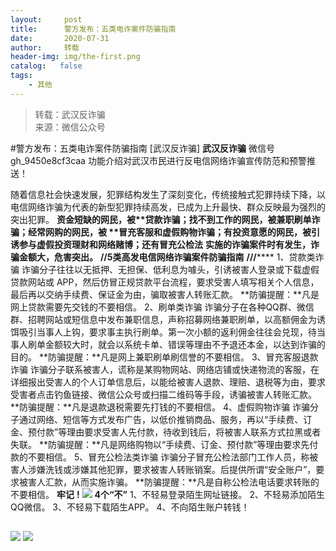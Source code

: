 ```yaml
---
layout:     post
title:      警方发布：五类电诈案件防骗指南
date:       2020-07-31
author:     转载
header-img: img/the-first.png
catalog:   false
tags:
    - 其他
---
```


<blockquote><p>转载：武汉反诈骗<br>
来源：微信公众号</p></blockquote>

#警方发布：五类电诈案件防骗指南
[武汉反诈骗]
**武汉反诈骗**
微信号gh_9450e8cf3caa
功能介绍对武汉市民进行反电信网络诈骗宣传防范和预警推送！

随着信息社会快速发展，犯罪结构发生了深刻变化，传统接触式犯罪持续下降，以电信网络诈骗为代表的新型犯罪持续高发，已成为上升最快、群众反映最为强烈的突出犯罪。
**资金短缺的网民，被****贷款诈骗；****找不到工作的网民，被****兼职刷单诈骗；****经常网购的网民，被**
**冒充客服和虚假购物诈骗；****有投资意愿的网民，被****引诱参与****虚假投资理财和网络赌博；****还有****冒充公检法**
**实施的诈骗案件时有发生，诈骗金额大，危害突出。**
**//5类高发电信网络诈骗案件防骗指南**
**///******
1、贷款类诈骗
诈骗分子往往以无抵押、无担保、低利息为噱头，引诱被害人登录或下载虚假贷款网站或
APP，然后仿冒正规贷款平台流程，要求受害人填写相关个人信息，最后再以交纳手续费、保证金为由，骗取被害人转账汇款。
**防骗提醒：**凡是网上贷款需要先交钱的不要相信。
2、刷单类诈骗
诈骗分子在各种QQ群、微信群、招聘网站或短信息中发布兼职信息，声称招募网络兼职刷单，以高额佣金为诱饵吸引当事人上钩，要求事主执行刷单。第一次小额的返利佣金往往会兑现，待当事人刷单金额较大时，就会以系统卡单、错误等理由不予退还本金，以达到诈骗的目的。
**防骗提醒：**凡是网上兼职刷单刷信誉的不要相信。
3、冒充客服退款诈骗
诈骗分子联系被害人，谎称是某购物网站、网络店铺或快递物流的客服，在详细报出受害人的个人订单信息后，以能给被害人退款、理赔、退税等为由，要求受害者点击钓鱼链接、微信公众号或扫描二维码等手段，诱骗被害人转账汇款。
**防骗提醒：**凡是退款退税需要先打钱的不要相信。
4、虚假购物诈骗
诈骗分子通过网络、短信等方式发布广告，以低价推销商品、服务，再以“手续费、订金、预付款”等理由要求受害人先付款，待收到钱后，将被害人联系方式拉黑或者失联。
**防骗提醒：**凡是网络购物以“手续费、订金、预付款”等理由要求先付款的不要相信。
5、冒充公检法类诈骗
诈骗分子冒充公检法部门工作人员，称被害人涉嫌洗钱或涉嫌其他犯罪，要求被害人转账销案。后提供所谓“安全账户”，要求被害人汇款，从而实施诈骗。
**防骗提醒：**凡是自称公检法电话要求转账的不要相信。
**牢记**
**!**
![]({{site.baseurl}}/postimg/A7sq8BD8oewhWjvyIgqugwicnLib7lrNx67wMpTwjg1kYJbN9ztAE73QOAuvmPKrk1T7dlRjQlOnRgyQDfS5mcP6JjdpTbON0ic.svg)
**4个“不”**
1、不轻易登录陌生网址链接。
2、不轻易添加陌生QQ微信。
3、不轻易下载陌生APP。
4、不向陌生账户转钱！
##
![]({{site.baseurl}}/postimg/AfHIMGRAfM8rJcM3fnXS8hfbXsUW0ibm1q7LBpGCO4ly5oJvxottZcmWIr8ACK1dSBLWiaBmXO5jY9miaJjUl9vNw.png)
![]({{site.baseurl}}/postimg/8wBAcE4t1v6U1plz10cibjibSsMJTn5r1H8WfLEAc2Oic4hLhT46LUS6sibViaiaEicib1NmbRICEDVkDe4iacgMBXIAEFw.jpeg)
